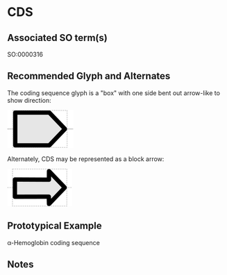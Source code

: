 # CDS

## Associated SO term(s)
SO:0000316

## Recommended Glyph and Alternates
The coding sequence glyph is a "box" with one side bent out arrow-like to show direction:

![glyph specification](cds-specification.png)

Alternately, CDS may be represented as a block arrow:

![glyph specification](cds-arrow-specification.png)

## Prototypical Example

α-Hemoglobin coding sequence

## Notes

